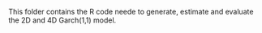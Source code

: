 This folder contains the R code neede to generate, estimate and evaluate the 2D and 4D Garch(1,1) model.
